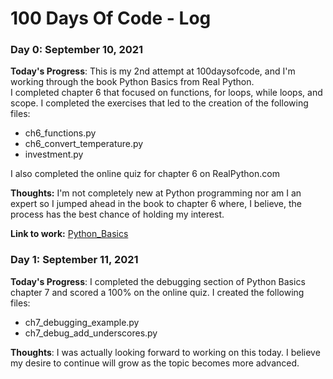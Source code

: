 # 100 Days Of Code - Log

### Day 0: September 10, 2021

**Today's Progress**: This is my 2nd attempt at 100daysofcode, and I'm working through the book Python Basics from Real Python.  
I completed chapter 6 that focused on functions, for loops, while loops, and scope. I completed the exercises that led to the creation of the following files:

- ch6_functions.py
- ch6_convert_temperature.py
- investment.py  

I also completed the online quiz for chapter 6 on RealPython.com

**Thoughts:** I'm not completely new at Python programming nor am I an expert so I jumped ahead in the book to chapter 6 where, I believe, the process has the best chance of holding my interest.

**Link to work:** [Python_Basics](https://github.com/JeffDCorbett/python_basics)

### Day 1: September 11, 2021  

**Today's Progress**: I completed the debugging section of Python Basics chapter 7 and scored a 100% on the online quiz. I created the following files:  

- ch7_debugging_example.py  
- ch7_debug_add_underscores.py  

**Thoughts**: I was actually looking forward to working on this today. I believe my desire to continue will grow as the topic becomes more advanced.  

